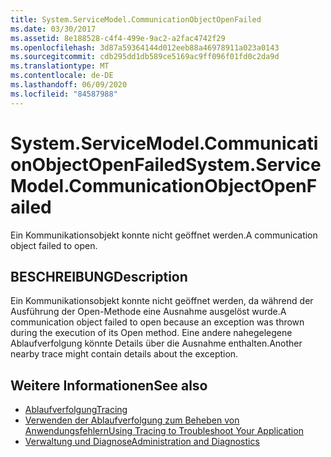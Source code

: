 ```yaml
---
title: System.ServiceModel.CommunicationObjectOpenFailed
ms.date: 03/30/2017
ms.assetid: 8e188528-c4f4-499e-9ac2-a2fac4742f29
ms.openlocfilehash: 3d87a59364144d012eeb88a46978911a023a0143
ms.sourcegitcommit: cdb295dd1db589ce5169ac9ff096f01fd0c2da9d
ms.translationtype: MT
ms.contentlocale: de-DE
ms.lasthandoff: 06/09/2020
ms.locfileid: "84587988"
---
```

# <a name="systemservicemodelcommunicationobjectopenfailed"></a><span data-ttu-id="f3d00-102">System.ServiceModel.CommunicationObjectOpenFailed</span><span class="sxs-lookup"><span data-stu-id="f3d00-102">System.ServiceModel.CommunicationObjectOpenFailed</span></span>
<span data-ttu-id="f3d00-103">Ein Kommunikationsobjekt konnte nicht geöffnet werden.</span><span class="sxs-lookup"><span data-stu-id="f3d00-103">A communication object failed to open.</span></span>  
  
## <a name="description"></a><span data-ttu-id="f3d00-104">BESCHREIBUNG</span><span class="sxs-lookup"><span data-stu-id="f3d00-104">Description</span></span>  
 <span data-ttu-id="f3d00-105">Ein Kommunikationsobjekt konnte nicht geöffnet werden, da während der Ausführung der Open-Methode eine Ausnahme ausgelöst wurde.</span><span class="sxs-lookup"><span data-stu-id="f3d00-105">A communication object failed to open because an exception was thrown during the execution of its Open method.</span></span> <span data-ttu-id="f3d00-106">Eine andere nahegelegene Ablaufverfolgung könnte Details über die Ausnahme enthalten.</span><span class="sxs-lookup"><span data-stu-id="f3d00-106">Another nearby trace might contain details about the exception.</span></span>  
  
## <a name="see-also"></a><span data-ttu-id="f3d00-107">Weitere Informationen</span><span class="sxs-lookup"><span data-stu-id="f3d00-107">See also</span></span>

- [<span data-ttu-id="f3d00-108">Ablaufverfolgung</span><span class="sxs-lookup"><span data-stu-id="f3d00-108">Tracing</span></span>](index.md)
- [<span data-ttu-id="f3d00-109">Verwenden der Ablaufverfolgung zum Beheben von Anwendungsfehlern</span><span class="sxs-lookup"><span data-stu-id="f3d00-109">Using Tracing to Troubleshoot Your Application</span></span>](using-tracing-to-troubleshoot-your-application.md)
- [<span data-ttu-id="f3d00-110">Verwaltung und Diagnose</span><span class="sxs-lookup"><span data-stu-id="f3d00-110">Administration and Diagnostics</span></span>](../index.md)
